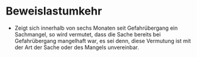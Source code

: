 # Beweislastumkehr

- Zeigt sich innerhalb von sechs Monaten seit Gefahrübergang ein Sachmangel, so wird vermutet, dass die Sache bereits bei Gefahrübergang mangelhaft war, es sei denn, diese Vermutung ist mit der Art der Sache oder des Mangels unvereinbar.

